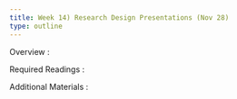 ```yaml
---
title: Week 14) Research Design Presentations (Nov 28)
type: outline
---
```


Overview
: 

Required Readings
: 

Additional Materials
: 
